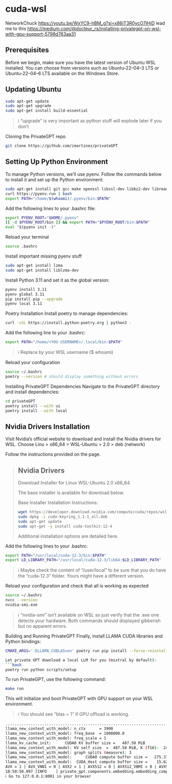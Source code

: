 # cuda-wsl

NetworkChuck https://youtu.be/WxYC9-hBM_g?si=x86iT3R0ycO7IHjD lead me to this
https://medium.com/@docteur_rs/installing-privategpt-on-wsl-with-gpu-support-5798d763aa31

## Prerequisites
Before we begin, make sure you have the latest version of Ubuntu WSL installed. You can choose from versions such as Ubuntu-22–04–3 LTS or Ubuntu-22–04–6 LTS available on the Windows Store.

## Updating Ubuntu
```bash
sudo apt-get update
sudo apt-get upgrade
sudo apt-get install build-essential
```

> ℹ️ “upgrade” is very important as python stuff will explode later if you don’t

Cloning the PrivateGPT repo
```bash
git clone https://github.com/imartinez/privateGPT
```

## Setting Up Python Environment
To manage Python versions, we’ll use pyenv. Follow the commands below to install it and set up the Python environment:
```bash
sudo apt-get install git gcc make openssl libssl-dev libbz2-dev libreadline-dev libsqlite3-dev zlib1g-dev libncursesw5-dev libgdbm-dev libc6-dev zlib1g-dev libsqlite3-dev tk-dev libssl-dev openssl libffi-dev
curl https://pyenv.run | bash
export PATH="/home/$(whoami)/.pyenv/bin:$PATH"
```

Add the following lines to your .bashrc file:
```bash
export PYENV_ROOT="$HOME/.pyenv"
[[ -d $PYENV_ROOT/bin ]] && export PATH="$PYENV_ROOT/bin:$PATH"
eval "$(pyenv init -)"
```

Reload your terminal

```bash
source .bashrc
```

Install important missing pyenv stuff
```bash
sudo apt-get install lzma
sudo apt-get install liblzma-dev
```

Install Python 3.11 and set it as the global version:

```bash
pyenv install 3.11
pyenv global 3.11
pip install pip --upgrade
pyenv local 3.11
```

Poetry Installation
Install poetry to manage dependencies:
```bash
curl -sSL https://install.python-poetry.org | python3 -
```

Add the following line to your .bashrc:
```bash
export PATH="/home/<YOU USERNAME>/.local/bin:$PATH"
```
> ℹ️ Replace <YOUR USERNAME> by your WSL username ($ whoami)

Reload your configuration
```bash
source ~/.bashrc
poetry --version # should display something without errors
```

Installing PrivateGPT Dependencies
Navigate to the PrivateGPT directory and install dependencies:
```bash
cd privateGPT
poetry install --with ui
poetry install --with local
```

## Nvidia Drivers Installation
Visit Nvidia’s official website to download and install the Nvidia drivers for WSL. Choose Linu > x86_64 > WSL-Ubuntu > 2.0 > deb (network)

Follow the instructions provided on the page.
> ## Nvidia Drivers
> 
> Download Installer for Linux WSL-Ubuntu 2.0 x86_64
>
> The base installer is available for download below.
>
> Base Installer
> Installation Instructions:
>
> ```bash
> wget https://developer.download.nvidia.com/compute/cuda/repos/wsl-ubuntu/x86_64/cuda-keyring_1.1-1_all.deb
> sudo dpkg -i cuda-keyring_1.1-1_all.deb
> sudo apt-get update
> sudo apt-get -y install cuda-toolkit-12-4
> ```
> 
> Additional installation options are detailed here.



Add the following lines to your .bashrc:
```bash
export PATH="/usr/local/cuda-12.3/bin:$PATH"
export LD_LIBRARY_PATH="/usr/local/cuda-12.3/lib64:$LD_LIBRARY_PATH"
```
> ℹ️ Maybe check the content of “/user/local” to be sure that you do have the “cuda-12.3” folder. Yours might have a different version.

Reload your configuration and check that all is working as expected
```bash
source ~/.bashrc
nvcc --version
nvidia-smi.exe
```
> ℹ️ “nvidia-smi” isn’t available on WSL so just verify that the .exe one detects your hardware. Both commands should displayed gibberish but no apparent errors.

Building and Running PrivateGPT
Finally, install LLAMA CUDA libraries and Python bindings:
```bash
CMAKE_ARGS='-DLLAMA_CUBLAS=on' poetry run pip install --force-reinstall --no-cache-dir llama-cpp-python

Let private GPT download a local LLM for you (mixtral by default):
```bash
poetry run python scripts/setup
```

To run PrivateGPT, use the following command:
```bash
make run
```

This will initialize and boot PrivateGPT with GPU support on your WSL environment.

> ℹ️ You should see “blas = 1” if GPU offload is working.

```bash
...............................................................................................
llama_new_context_with_model: n_ctx      = 3900
llama_new_context_with_model: freq_base  = 1000000.0
llama_new_context_with_model: freq_scale = 1
llama_kv_cache_init:      CUDA0 KV buffer size =   487.50 MiB
llama_new_context_with_model: KV self size  =  487.50 MiB, K (f16):  243.75 MiB, V (f16):  243.75 MiB
llama_new_context_with_model: graph splits (measure): 3
llama_new_context_with_model:      CUDA0 compute buffer size =   275.37 MiB
llama_new_context_with_model:  CUDA_Host compute buffer size =    15.62 MiB
AVX = 1 | AVX_VNNI = 0 | AVX2 = 1 | AVX512 = 0 | AVX512_VBMI = 0 | AVX512_VNNI = 0 | FMA = 1 | NEON = 0 | ARM_FMA = 0 | F16C = 1 | FP16_VA = 0 | WASM_SIMD = 0 | BLAS = 1 | SSE3 = 1 | SSSE3 = 1 | VSX = 0 |
18:50:50.097 [INFO    ] private_gpt.components.embedding.embedding_component - Initializing the embedding model in mode=local 
ℹ️ Go to 127.0.0.1:8001 in your browser
```
